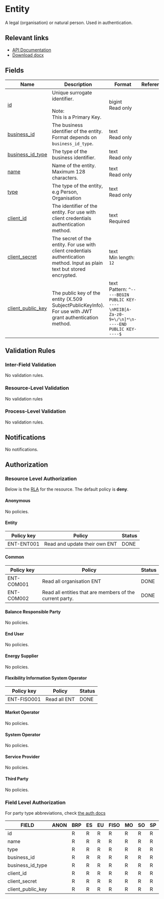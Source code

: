 # Entity

A legal (organisation) or natural person. Used in authentication.

## Relevant links

* [API Documentation](/api/v0/#/operations/list_entity)
* [Download docx](/docs/download/entity.docx)

## Fields

| Name                                                                                    | Description                                                                                                                | Format                                                                                            | Reference |
|-----------------------------------------------------------------------------------------|----------------------------------------------------------------------------------------------------------------------------|---------------------------------------------------------------------------------------------------|-----------|
| <a name="field-id" href="#field-id">id</a>                                              | Unique surrogate identifier.<br/><br/>Note:<br/>This is a Primary Key.                                                     | bigint<br/>Read only                                                                              |           |
| <a name="field-business_id" href="#field-business_id">business_id</a>                   | The business identifier of the entity. Format depends on `business_id_type`.                                               | text<br/>Read only                                                                                |           |
| <a name="field-business_id_type" href="#field-business_id_type">business_id_type</a>    | The type of the business identifier.                                                                                       | text<br/>Read only                                                                                |           |
| <a name="field-name" href="#field-name">name</a>                                        | Name of the entity. Maximum 128 characters.                                                                                | text<br/>Read only                                                                                |           |
| <a name="field-type" href="#field-type">type</a>                                        | The type of the entity, e.g Person, Organisation                                                                           | text<br/>Read only                                                                                |           |
| <a name="field-client_id" href="#field-client_id">client_id</a>                         | The identifier of the entity. For use with client credentials authentication method.                                       | text<br/>Required                                                                                 |           |
| <a name="field-client_secret" href="#field-client_secret">client_secret</a>             | The secret of the entity. For use with client credentials authentication method. Input as plain text but stored encrypted. | text<br/>Min length: `12`                                                                         |           |
| <a name="field-client_public_key" href="#field-client_public_key">client_public_key</a> | The public key of the entity (X.509 SubjectPublicKeyInfo). For use with JWT grant authentication method.                   | text<br/>Pattern: `^-----BEGIN PUBLIC KEY-----\nMIIB[A-Za-z0-9+\/\n]*\n-----END PUBLIC KEY-----$` |           |

## Validation Rules

### Inter-Field Validation

No validation rules.

### Resource-Level Validation

No validation rules

### Process-Level Validation

No validation rules.

## Notifications

No notifications.

## Authorization

### Resource Level Authorization

Below is the [RLA](../auth.md#resource-level-authorization-rla) for the
resource. The default policy is **deny**.

#### Anonymous

No policies.

<!-- markdownlint-disable MD024 -->
#### Entity
<!-- markdownlint-enable MD024 -->

| Policy key | Policy                        | Status |
|------------|-------------------------------|--------|
| ENT-ENT001 | Read and update their own ENT | DONE   |

#### Common

| Policy key | Policy                                                   | Status |
|------------|----------------------------------------------------------|--------|
| ENT-COM001 | Read all organisation ENT                                | DONE   |
| ENT-COM002 | Read all entities that are members of the current party. | DONE   |

#### Balance Responsible Party

No policies.

#### End User

No policies.

#### Energy Supplier

No policies.

#### Flexibility Information System Operator

| Policy key  | Policy       | Status |
|-------------|--------------|--------|
| ENT-FISO001 | Read all ENT | DONE   |

#### Market Operator

No policies.

#### System Operator

No policies.

#### Service Provider

No policies.

#### Third Party

No policies.

### Field Level Authorization

For party type abbreviations, check [the auth docs](../auth.md#party)

| FIELD             | ANON | BRP | ES | EU | FISO | MO | SO | SP | TP |
|-------------------|------|-----|----|----|------|----|----|----|----|
| id                |      | R   | R  | R  | R    | R  | R  | R  | R  |
| name              |      | R   | R  | R  | R    | R  | R  | R  | R  |
| type              |      | R   | R  | R  | R    | R  | R  | R  | R  |
| business_id       |      | R   | R  | R  | R    | R  | R  | R  | R  |
| business_id_type  |      | R   | R  | R  | R    | R  | R  | R  | R  |
| client_id         |      | R   | R  | R  | R    | R  | R  | R  | R  |
| client_secret     |      | R   | R  | R  | R    | R  | R  | R  | R  |
| client_public_key |      | R   | R  | R  | R    | R  | R  | R  | R  |
